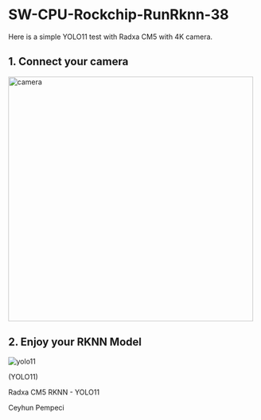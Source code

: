 # SW-CPU-Rockchip-RunRknn-38

Here is a simple YOLO11 test with Radxa CM5 with 4K camera.

## 1. Connect your camera

<img width="492" alt="camera" src="https://github.com/user-attachments/assets/b64993e4-a109-4ad6-8c36-050e63f05e50" />

## 2. Enjoy your RKNN Model

![yolo11](https://github.com/user-attachments/assets/d1088721-59fa-4457-b17a-91d8a96897ba)

(YOLO11)

Radxa CM5 RKNN - YOLO11

Ceyhun Pempeci
